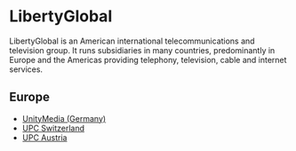 # LibertyGlobal

LibertyGlobal is an American international telecommunications and television group. It runs subsidiaries in many countries, predominantly in Europe and the Americas providing telephony, television, cable and internet services.

## Europe

* [UnityMedia (Germany)](UnityMedia.md)
* [UPC Switzerland](UPC_Switzerland.md)
* [UPC Austria](UPC_Austria.md)
